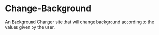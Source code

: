 # Change-Background
An Background Changer site that will change background according to the values given by the user.
